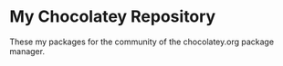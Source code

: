 # My Chocolatey Repository

These my packages for the community of the chocolatey.org package manager.

